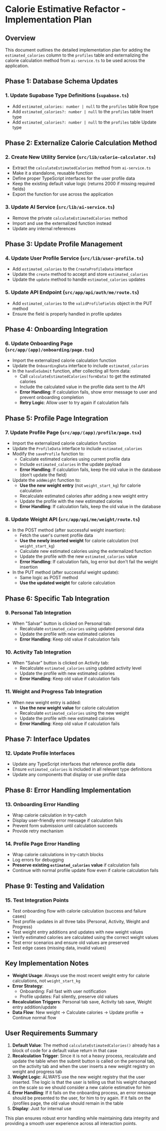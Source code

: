 # Calorie Estimative Refactor - Implementation Plan

## Overview
This document outlines the detailed implementation plan for adding the `estimated_calories` column to the `profiles` table and externalizing the calorie calculation method from `ai-service.ts` to be used across the application.

## Phase 1: Database Schema Updates

### 1. Update Supabase Type Definitions (`supabase.ts`)
- Add `estimated_calories: number | null` to the `profiles` table Row type
- Add `estimated_calories?: number | null` to the `profiles` table Insert type  
- Add `estimated_calories?: number | null` to the `profiles` table Update type

## Phase 2: Externalize Calorie Calculation Method

### 2. Create New Utility Service (`src/lib/calorie-calculator.ts`)
- Extract the `calculateEstimatedCalories` method from `ai-service.ts`
- Make it a standalone, reusable function
- Define proper TypeScript interfaces for the user profile data
- Keep the existing default value logic (returns 2000 if missing required fields)
- Export the function for use across the application

### 3. Update AI Service (`src/lib/ai-service.ts`)
- Remove the private `calculateEstimatedCalories` method
- Import and use the externalized function instead
- Update any internal references

## Phase 3: Update Profile Management

### 4. Update User Profile Service (`src/lib/user-profile.ts`)
- Add `estimated_calories` to the `CreateProfileData` interface
- Update the `create` method to accept and store `estimated_calories`
- Update the `update` method to handle `estimated_calories` updates

### 5. Update API Endpoint (`src/app/api/auth/me/route.ts`)
- Add `estimated_calories` to the `validProfileFields` object in the PUT method
- Ensure the field is properly handled in profile updates

## Phase 4: Onboarding Integration

### 6. Update Onboarding Page (`src/app/(app)/onboarding/page.tsx`)
- Import the externalized calorie calculation function
- Update the `OnboardingData` interface to include `estimated_calories`
- In the `handleSubmit` function, after collecting all form data:
  - Call `calculateEstimatedCalories(formData)` to get the estimated calories
  - Include the calculated value in the profile data sent to the API
  - **Error Handling**: If calculation fails, show error message to user and prevent onboarding completion
  - **Retry Logic**: Allow user to try again if calculation fails

## Phase 5: Profile Page Integration

### 7. Update Profile Page (`src/app/(app)/profile/page.tsx`)
- Import the externalized calorie calculation function
- Update the `ProfileData` interface to include `estimated_calories`
- Modify the `saveProfile` function to:
  - Calculate estimated calories using current profile data
  - Include `estimated_calories` in the update payload
  - **Error Handling**: If calculation fails, keep the old value in the database (don't update the field)
- Update the `addWeight` function to:
  - **Use the new weight entry** (not `weight_start_kg`) for calorie calculation
  - Recalculate estimated calories after adding a new weight entry
  - Update the profile with the new estimated calories
  - **Error Handling**: If calculation fails, keep the old value in the database

### 8. Update Weight API (`src/app/api/me/weight/route.ts`)
- In the POST method (after successful weight insertion):
  - Fetch the user's current profile data
  - **Use the newly inserted weight** for calorie calculation (not `weight_start_kg`)
  - Calculate new estimated calories using the externalized function
  - Update the profile with the new `estimated_calories` value
  - **Error Handling**: If calculation fails, log error but don't fail the weight insertion
- In the PUT method (after successful weight update):
  - Same logic as POST method
  - **Use the updated weight** for calorie calculation

## Phase 6: Specific Tab Integration

### 9. Personal Tab Integration
- When "Salvar" button is clicked on Personal tab:
  - Recalculate `estimated_calories` using updated personal data
  - Update the profile with new estimated calories
  - **Error Handling**: Keep old value if calculation fails

### 10. Activity Tab Integration
- When "Salvar" button is clicked on Activity tab:
  - Recalculate `estimated_calories` using updated activity level
  - Update the profile with new estimated calories
  - **Error Handling**: Keep old value if calculation fails

### 11. Weight and Progress Tab Integration
- When new weight entry is added:
  - **Use the new weight value** for calorie calculation
  - Recalculate `estimated_calories` using the new weight
  - Update the profile with new estimated calories
  - **Error Handling**: Keep old value if calculation fails

## Phase 7: Interface Updates

### 12. Update Profile Interfaces
- Update any TypeScript interfaces that reference profile data
- Ensure `estimated_calories` is included in all relevant type definitions
- Update any components that display or use profile data

## Phase 8: Error Handling Implementation

### 13. Onboarding Error Handling
- Wrap calorie calculation in try-catch
- Display user-friendly error message if calculation fails
- Prevent form submission until calculation succeeds
- Provide retry mechanism

### 14. Profile Page Error Handling
- Wrap calorie calculations in try-catch blocks
- Log errors for debugging
- **Preserve existing `estimated_calories` value** if calculation fails
- Continue with normal profile update flow even if calorie calculation fails

## Phase 9: Testing and Validation

### 15. Test Integration Points
- Test onboarding flow with calorie calculation (success and failure cases)
- Test profile updates in all three tabs (Personal, Activity, Weight and Progress)
- Test weight entry additions and updates with new weight values
- Verify estimated calories are calculated using the correct weight values
- Test error scenarios and ensure old values are preserved
- Test edge cases (missing data, invalid values)

## Key Implementation Notes

- **Weight Usage**: Always use the most recent weight entry for calorie calculations, not `weight_start_kg`
- **Error Strategy**: 
  - Onboarding: Fail fast with user notification
  - Profile updates: Fail silently, preserve old values
- **Recalculation Triggers**: Personal tab save, Activity tab save, Weight entry addition/update
- **Data Flow**: New weight → Calculate calories → Update profile → Continue normal flow

## User Requirements Summary

1. **Default Value**: The method `calculateEstimatedCalories()` already has a block of code for a default value return in that case
2. **Recalculation Trigger**: Since it is not a heavy process, recalculate and update the table when the submit button is called on the personal tab, on the activity tab and when the user inserts a new weight registry on weight and progress tab
3. **Weight Logic**: ALWAYS use the new weight registry that the user inserted. The logic is that the user is telling us that his weight changed on the scale so we should consider a new calorie estimative for him
4. **Error Handling**: If it fails on the onboarding process, an error message should be presented to the user, for him to try again. If it fails on the /profiles page, the old value should remain in the table
5. **Display**: Just for internal use

This plan ensures robust error handling while maintaining data integrity and providing a smooth user experience across all interaction points.
